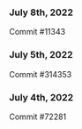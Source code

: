 ### July 8th, 2022

Commit #11343

### July 5th, 2022

Commit #314353


### July 4th, 2022

Commit #72281
